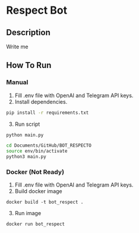 # Respect Bot
## Description
Write me

## How To Run
### Manual
1. Fill .env file with OpenAI and Telegram API keys.
2. Install dependencies.
```bash
pip install -r requirements.txt
```
3. Run script
```bash
python main.py
```
```bash
cd Documents/GitHub/BOT_RESPECTO
source env/bin/activate
python3 main.py
```
### Docker (Not Ready)
1. Fill .env file with OpenAI and Telegram API keys.
2. Build docker image
```
docker build -t bot_respect .
```
3. Run image
```
docker run bot_respect
```

